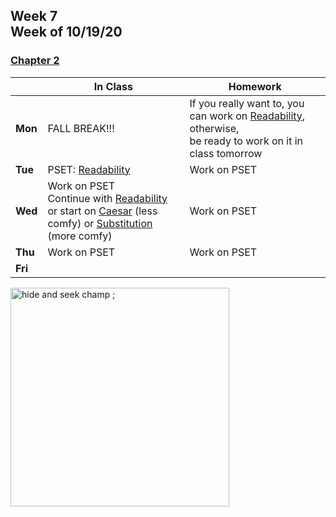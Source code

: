 <meta http-equiv="refresh" content="300"/>

## Week 7<br>Week of 10/19/20  

### [Chapter 2](/ap/curriculum/2)  

  |       |In Class               |Homework   |
  |-------|---------              |---------  |
  |**Mon**|FALL BREAK!!! |If you really want to, you can work on [Readability](https://cs50.harvard.edu/ap/2021/curriculum/x/psets/2/readability/), otherwise,<br>be ready to work on it in class tomorrow |
  |**Tue**|PSET: [Readability](https://cs50.harvard.edu/ap/2021/curriculum/x/psets/2/readability/) |Work on PSET |
  |**Wed**|Work on PSET<br>Continue with [Readability](https://cs50.harvard.edu/ap/2021/curriculum/x/psets/2/readability/)<br>or start on [Caesar](https://cs50.harvard.edu/ap/2021/curriculum/x/psets/2/caesar/) (less comfy) or [Substitution](https://cs50.harvard.edu/ap/2021/curriculum/x/psets/2/substitution/) (more comfy) |Work on PSET |
  |**Thu**|Work on PSET |Work on PSET |
  |**Fri**| | |

<img src="https://ih0.redbubble.net/image.453247676.2842/flat,800x800,070,f.u3.jpg" alt="hide and seek champ ;" height="350">
